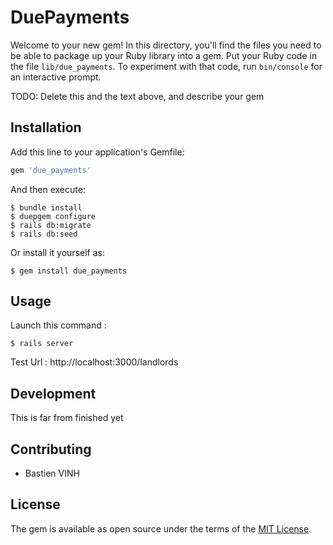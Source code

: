 # DuePayments

Welcome to your new gem! In this directory, you'll find the files you need to be able to package up your Ruby library into a gem. Put your Ruby code in the file `lib/due_payments`. To experiment with that code, run `bin/console` for an interactive prompt.

TODO: Delete this and the text above, and describe your gem

## Installation

Add this line to your application's Gemfile:

```ruby
gem 'due_payments'
```

And then execute:

    $ bundle install
    $ duepgem configure
    $ rails db:migrate
    $ rails db:seed

Or install it yourself as:

    $ gem install due_payments

## Usage


Launch this command :

    $ rails server

Test Url : http://localhost:3000/landlords

## Development

This is far from finished yet

## Contributing

- Bastien VINH

## License

The gem is available as open source under the terms of the [MIT License](http://opensource.org/licenses/MIT).

